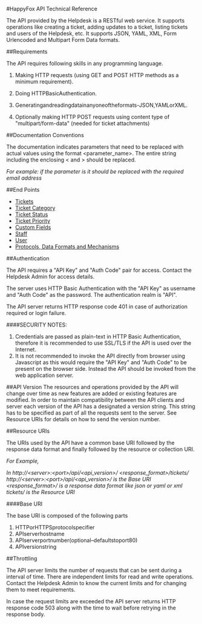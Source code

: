#HappyFox API Technical Reference

The API provided by the Helpdesk is a RESTful web service. It supports operations like creating a ticket, adding updates to a ticket, listing tickets and users of the Helpdesk, etc. It supports JSON, YAML, XML, Form Urlencoded and Multipart Form Data formats.

##Requirements

The API requires following skills in any programming language.

1. Making HTTP requests (using GET and POST HTTP methods as a minimum requirement).

2. Doing HTTPBasicAuthentication.

3. Generatingandreadingdatainanyoneoftheformats-JSON,YAMLorXML.

4. Optionally making HTTP POST requests using content type of "multipart/form-data" (needed for ticket attachments)

##Documentation Conventions

The documentation indicates parameters that need to be replaced with actual values using the format <parameter_name>. The entire string including the enclosing < and > should be replaced.


*For example: if the parameter is <email> it should be replaced with the required email address*

##End Points

* [Tickets](https://github.com/reachvijay/HappyAPI/blob/master/sections/tickets.md)
* [Ticket Category](https://github.com/reachvijay/HappyAPI/blob/master/sections/category.md)
* [Ticket Status](https://github.com/reachvijay/HappyAPI/blob/master/sections/status.md)
* [Ticket Priority](https://github.com/reachvijay/HappyAPI/blob/master/sections/priority.md)
* [Custom Fields](https://github.com/reachvijay/HappyAPI/blob/master/sections/customfields.md)
* [Staff](https://github.com/reachvijay/HappyAPI/blob/master/sections/staff.md)
* [User](https://github.com/reachvijay/HappyAPI/blob/master/sections/user.md)
* [Protocols, Data Formats and Mechanisms](https://github.com/reachvijay/HappyAPI/blob/master/sections/protocols.md)

##Authentication

The API requires a "API Key" and "Auth Code" pair for access. Contact the Helpdesk Admin for access details.

The server uses HTTP Basic Authentication with the "API Key" as username and "Auth Code" as the password. The authentication realm is "API".


The API server returns HTTP response code 401 in case of authorization required or login failure.


####SECURITY NOTES:


1. Credentials are passed as plain-text in HTTP Basic Authentication, therefore it is
recommended to use SSL/TLS if the API is used over the Internet.
2. It is not recommended to invoke the API directly from browser using Javascript as this would require the "API Key" and "Auth Code" to be present on the browser side. Instead the API should be invoked from the web application server.

##API Version
The resources and operations provided by the API will change over time as new features are added or existing features are modified. In order to maintain compatibility between the API clients and server each version of the API has a designated a version string. This string has to be specified as part of all the requests sent to the server. See Resource URIs for details on how to send the version number.

##Resource URIs

The URIs used by the API have a common base URI followed by the response data format and finally followed by the resource or collection URI.

*For Example,* 

*In http://&lt;server&gt;:&lt;port&gt;/api/&lt;api_version&gt;/
&lt;response_format&gt;/tickets/ http://&lt;server&gt;:&lt;port&gt;/api/&lt;api_version&gt;/ is the Base URI &lt;response_format&gt;/ is a response data format like json or yaml or xml tickets/ is the Resource URI*

####Base URI


The base URI is composed of the following parts


1. HTTPorHTTPSprotocolspecifier
2. APIserverhostname
3. APIserverportnumber(optional–defaultstoport80) 
4. APIversionstring

##Throttling

The API server limits the number of requests that can be sent during a interval of time. There are independent limits for read and write operations. Contact the Helpdesk Admin to know the current limits and for changing them to meet requirements.

In case the request limits are exceeded the API server returns HTTP response code 503 along with the time to wait before retrying in the response body.



